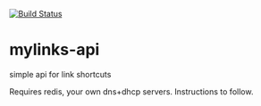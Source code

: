 [![Build Status](https://travis-ci.org/rynodivino/mylinks-api.png)](https://travis-ci.org/rynodivino/mylinks-api)
# mylinks-api
simple api for link shortcuts

Requires redis, your own dns+dhcp servers.  Instructions to follow.
